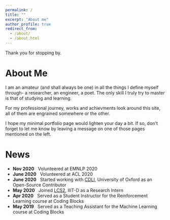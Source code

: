```yaml
---
permalink: /
title: ""
excerpt: "About me"
author_profile: true
redirect_from: 
  - /about/
  - /about.html
---
```


Thank you for stopping by.

# About Me

I am an amateur (and shall always be one) in all the things I define myself through- a researcher, an engineer, a poet. The only skill I truly try to master is that of studying and learning.

For my professional journey, works and achievments look around this site, all of them are engrained somewhere or the other.

I hope my minimal portfolio page would lighten your day a bit. If so, don't forget to let me know by leaving a message on one of those pages mentioned on the left.

# News
- **Nov 2020** &nbsp; Volunteered at EMNLP 2020 <br>
- **June 2020** &nbsp; Volunteered at ACL 2020 <br>
- **June 2020** &nbsp; Started working with [CDLI](https://cdli.ucla.edu/), University of Oxford as an Open-Source Contributor <br>
- **May 2020** &nbsp; Joined [LCS2](http://lcs2.iiitd.edu.in/), IIIT-D as a Research Intern <br>
- **Apr 2020** &nbsp; Served as a Student Instructor for the Reinforcement Learning course at Coding Blocks <br>
- **May 2019** &nbsp; Served as a Teaching Assistant for the Machine Learning course at Coding Blocks <br>
